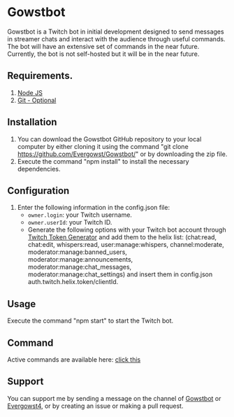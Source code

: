 # Gowstbot 

Gowstbot is a Twitch bot in initial development designed to send messages in streamer chats and interact with the audience through useful commands. The bot will have an extensive set of commands in the near future. Currently, the bot is not self-hosted but it will be in the near future.

## Requirements.
1. [Node JS](//nodejs.org/en/download/current)  
2. [Git - Optional](//nodejs.org/en/download/current)

## Installation

1. You can download the Gowstbot GitHub repository to your local computer by either cloning it using the command "git clone https://github.com/Evergowst/Gowstbot/" or by downloading the zip file.
2. Execute the command "npm install" to install the necessary dependencies.

## Configuration

1. Enter the following information in the config.json file:
   - `owner.login`: your Twitch username.
   - `owner.userId`: your Twitch ID.
   - Generate the following options with your Twitch bot account through [Twitch Token Generator](https://twitchtokengenerator.com) and add them to the helix list: (chat:read, chat:edit, whispers:read, user:manage:whispers, channel:moderate, moderator:manage:banned_users, moderator:manage:announcements, moderator:manage:chat_messages, moderator:manage:chat_settings) and insert them in config.json auth.twitch.helix.token/clientId.

## Usage

Execute the command "npm start" to start the Twitch bot.

## Command

Active commands are available here: [click this](https://github.com/Evergowst/commands)

## Support

You can support me by sending a message on the channel of [Gowstbot](twitch.tv/Gowstbot) or [Evergowst4](twitch.tv/Evergowst4), or by creating an issue or making a pull request.

